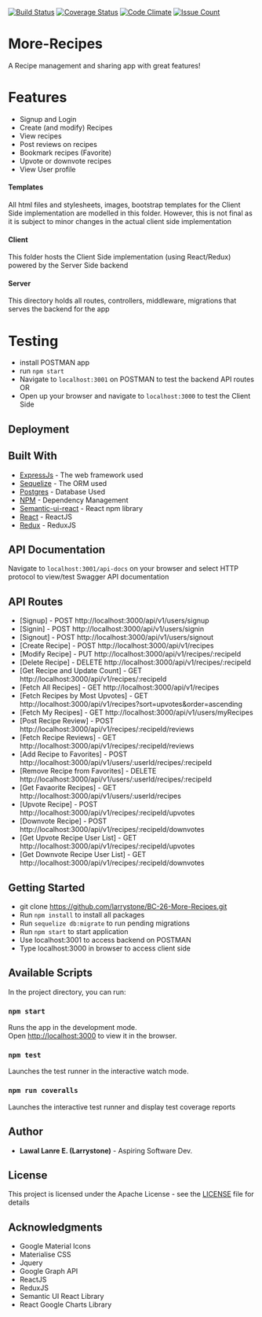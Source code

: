 [![Build Status](https://travis-ci.org/larrystone/BC-26-More-Recipes.svg?branch=develop)](https://travis-ci.org/larrystone/BC-26-More-Recipes)
[![Coverage Status](https://coveralls.io/repos/github/larrystone/BC-26-More-Recipes/badge.svg?branch=develop)](https://coveralls.io/github/larrystone/BC-26-More-Recipes?branch=develop)
[![Code Climate](https://codeclimate.com/github/larrystone/BC-26-More-Recipes/badges/gpa.svg)](https://codeclimate.com/github/larrystone/BC-26-More-Recipes)
[![Issue Count](https://codeclimate.com/github/larrystone/BC-26-More-Recipes/badges/issue_count.svg)](https://codeclimate.com/github/larrystone/BC-26-More-Recipes)

# More-Recipes
A Recipe management and sharing app with great features!

# Features
- Signup and Login
- Create (and modify) Recipes
- View recipes
- Post reviews on recipes
- Bookmark recipes (Favorite)
- Upvote or downvote recipes
- View User profile

#### Templates
All html files and stylesheets, images, bootstrap templates for the Client Side implementation are modelled in this folder. However, this is not final as it is subject to minor changes in the actual client side implementation

#### Client
This folder hosts the Client Side implementation (using React/Redux) powered by the Server Side backend

#### Server
This directory holds all routes, controllers, middleware, migrations that serves the backend for the app

# Testing
- install POSTMAN app
- run `npm start` 
- Navigate to `localhost:3001` on POSTMAN to test the backend API routes OR
- Open up your browser and navigate to `localhost:3000` to test the Client Side

## Deployment


## Built With

* [ExpressJs](https://expressjs.com/) - The web framework used
* [Sequelize](http://docs.sequelizejs.com/) - The ORM used
* [Postgres](https://www.postgresql.org/) - Database Used
* [NPM](https://www.npmjs.com/) - Dependency Management
* [Semantic-ui-react]() - React npm library
* [React]() - ReactJS
* [Redux]() - ReduxJS

## API Documentation

Navigate to `localhost:3001/api-docs` on your browser and select HTTP protocol to view/test Swagger API documentation


## API Routes

* [Signup] - POST http://localhost:3000/api/v1/users/signup
* [Signin] - POST http://localhost:3000/api/v1/users/signin
* [Signout] - POST http://localhost:3000/api/v1/users/signout
* [Create Recipe] - POST http://localhost:3000/api/v1/recipes
* [Modify Recipe] - PUT http://localhost:3000/api/v1/recipes/:recipeId
* [Delete Recipe] - DELETE http://localhost:3000/api/v1/recipes/:recipeId
* [Get Recipe and Update Count] - GET http://localhost:3000/api/v1/recipes/:recipeId
* [Fetch All Recipes] - GET http://localhost:3000/api/v1/recipes
* [Fetch Recipes by Most Upvotes] - GET http://localhost:3000/api/v1/recipes?sort=upvotes&order=ascending
* [Fetch My Recipes] - GET http://localhost:3000/api/v1/users/myRecipes
* [Post Recipe Review] - POST http://localhost:3000/api/v1/recipes/:recipeId/reviews
* [Fetch Recipe Reviews] - GET http://localhost:3000/api/v1/recipes/:recipeId/reviews
* [Add Recipe to Favorites] - POST http://localhost:3000/api/v1/users/:userId/recipes/:recipeId
* [Remove Recipe from Favorites] - DELETE http://localhost:3000/api/v1/users/:userId/recipes/:recipeId
* [Get Favaorite Recipes] - GET http://localhost:3000/api/v1/users/:userId/recipes
* [Upvote Recipe] - POST http://localhost:3000/api/v1/recipes/:recipeId/upvotes
* [Downvote Recipe] - POST http://localhost:3000/api/v1/recipes/:recipeId/downvotes
* [Get Upvote Recipe User List] - GET http://localhost:3000/api/v1/recipes/:recipeId/upvotes
* [Get Downvote Recipe User List] - GET http://localhost:3000/api/v1/recipes/:recipeId/downvotes


## Getting Started

* git clone https://github.com/larrystone/BC-26-More-Recipes.git
* Run `npm install` to install all packages
* Run `sequelize db:migrate` to run pending migrations
* Run `npm start` to start application
* Use localhost:3001 to access backend on POSTMAN
* Type localhost:3000 in browser to access client side

## Available Scripts

In the project directory, you can run:

### `npm start`

Runs the app in the development mode.<br>
Open [http://localhost:3000](http://localhost:3000) to view it in the browser.

### `npm test`

Launches the test runner in the interactive watch mode.

### `npm run coveralls`

Launches the interactive test runner and display test coverage reports


## Author
* **Lawal Lanre E. (Larrystone)** - Aspiring Software Dev.

## License

This project is licensed under the Apache License - see the [LICENSE](LICENSE) file for details

## Acknowledgments

* Google Material Icons
* Materialise CSS
* Jquery
* Google Graph API
* ReactJS
* ReduxJS
* Semantic UI React Library
* React Google Charts Library